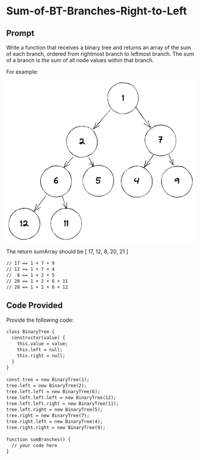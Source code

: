 # Sum-of-BT-Branches-Right-to-Left

## Prompt

Write a function that receives a binary tree and returns an array of the sum of each branch, ordered from rightmost branch to leftmost branch. The sum of a branch is the sum of all node values within that branch.

For example: 

![example Binary Tree](https://github.com/danielforkner/Sum-of-BT-Branches-Right-to-Left/blob/main/example%20tree.png)

The return sumArray should be [ 17, 12, 8, 20, 21 ]
```
// 17 == 1 + 7 + 9
// 12 == 1 + 7 + 4
//  8 == 1 + 2 + 5
// 20 == 1 + 2 + 6 + 11
// 20 == 1 + 2 + 6 + 12
```

## Code Provided

Provide the following code:

```
class BinaryTree {
  constructor(value) {
    this.value = value;
    this.left = null;
    this.right = null;
  }
}

const tree = new BinaryTree(1);
tree.left = new BinaryTree(2);
tree.left.left = new BinaryTree(6);
tree.left.left.left = new BinaryTree(12);
tree.left.left.right = new BinaryTree(11);
tree.left.right = new BinaryTree(5);
tree.right = new BinaryTree(7);
tree.right.left = new BinaryTree(4);
tree.right.right = new BinaryTree(9);

function sumBranches() {
  // your code here
}
```
